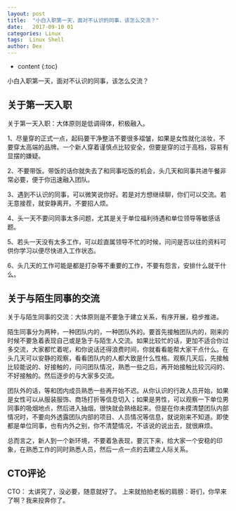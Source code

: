 ```yaml
---
layout: post
title:  "小白入职第一天，面对不认识的同事，该怎么交流？"
date:   2017-09-10 01
categories: Linux
tags:  Linux Shell
author: Dex
---
```


* content
{:toc}

小白入职第一天，面对不认识的同事，该怎么交流？







## 关于第一天入职 ##

关于第一天入职：大体原则是低调得体，积极融入。

1、尽量穿的正式一点，起码要干净整洁不要很多褶皱，如果是女性就化淡妆，不要穿太高端的品牌。一个新人穿着谨慎点比较安全，但要是穿的过于高档，容易有显摆的嫌疑。

2、不要带饭。带饭的话你就失去了和同事吃饭的机会，头几天和同事共进午餐非常必要，便于你迅速融入团队。

3、遇到不认识的同事，可以微笑说你好。若是对方想继续聊，你们可以交流。若无意接茬，就安静离开。不要招人烦。

4、头一天不要问同事太多问题，尤其是关于单位福利待遇和单位领导等敏感话题。

5、若头一天没有太多工作，可以趁直属领导不忙的时候，问问是否以往的资料可供你学习以便尽快进入工作状态。

6、头几天的工作可能是都是打杂等不重要的工作，不要有怨言，安排什么就干什么。

## 关于与陌生同事的交流 ##

关于与陌生同事的交流：大体原则是不要急于建立关系，有序开展，稳步推进。

陌生同事分为两种，一种团队内的，一种团队外的。要首先接触团队内的，刚来的时候不要急着表现自己或是急于与陌生人交流。如果比较忙的话，更加不适合你过多交流，大家都忙着呢，和你说话还得浪费时间，你就看看能帮大家干点什么。在头几天可以安静的观察，看看团队内的人都大致是什么性格。观察几天后，先接触比较能说的、好接触的，问问团队情况，熟悉一些之后，再开始接触比较沉闷的、不好接触的。然后逐步的与大家多交流。

团队外的话，等和团内成员熟悉一些再开始不迟。从你认识的行政人员开始，如果是女性可以从服装服饰、商场打折等信息切入；如果是男性，可以观察一下单位男同事的吸烟地点，然后进入抽烟，很快就会熟络起来。但是在你未摸清楚团队内部情况时，不要向外透露团队内部的项目、人员情况等信息，就说刚来不知道。即使都是单位同事，也有内外之别，你不清楚情况，不该说的说出去，就很麻烦。

总而言之，新人到一个新环境，不要着急表现，要沉下来，给大家一个安稳的印象，在熟悉工作的同时熟悉人员，然后一点一点的去建立人际关系。

## CTO评论 ##

CTO：
太讲究了，没必要，随意就好了。
上来就拍拍老板的肩膀：哥们，你早来了啊？我来投奔你了。

